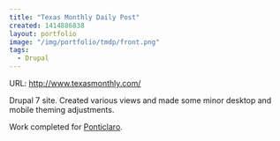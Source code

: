 ```yaml
---
title: "Texas Monthly Daily Post"
created: 1414886838
layout: portfolio
image: "/img/portfolio/tmdp/front.png"
tags:
  - Drupal
---
```

<div class="portflio-entry-images">
  <div class="portfolio-image-wrapper">
    <div class="portfolio-image" style="background-image: url(/img/portfolio/tmdp/topics.png)"></div>
  </div>
  <div class="portfolio-image-wrapper">
    <div class="portfolio-image" style="background-image: url(/img/portfolio/tmdp/mobile.png)"></div>
  </div>
</div>

URL: <http://www.texasmonthly.com/>

Drupal 7 site. Created various views and made some minor desktop and mobile
theming adjustments.

Work completed for [Ponticlaro](https://www.ponticlaro.com/).
